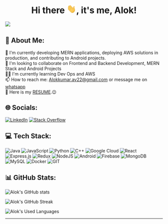 <h1 align="center">Hi there <img src="https://raw.githubusercontent.com/ABSphreak/ABSphreak/master/gifs/Hi.gif" width="30px">, it's me, Alok!</h1>

[![](https://visitcount.itsvg.in/api?id=aman247av&icon=0&color=0)](https://visitcount.itsvg.in)

## 💫 About Me:
🔭 I'm currently developing MERN applications, deploying AWS solutions in production, and contributing to Android projects.<br>
👯 I'm looking to collaborate on Frontend and Backend Development, MERN Stack and Android Projects<br>
🧑‍🎓 I'm currently learning Dev Ops and AWS<br>
📫 How to reach me: Alokkumar.av22@gmail.com or message me on [whatsapp](https://wa.me/918563852477) <br>
📃 Here is my [RESUME](https://github.com/).😉 

## 🌐 Socials:
[![LinkedIn](https://img.shields.io/badge/LinkedIn-%230077B5.svg?logo=linkedin&logoColor=white)](https://www.linkedin.com/in/alok-kumar-31756b1bb/) [![Stack Overflow](https://img.shields.io/badge/-Stackoverflow-FE7A16?logo=stack-overflow&logoColor=white)](https://stackoverflow.com/users/24366987) 

## 💻 Tech Stack:
![Java](https://img.shields.io/badge/java-%23ED8B00.svg?style=plastic&logo=openjdk&logoColor=white) ![JavaScript](https://img.shields.io/badge/javascript-%23323330.svg?style=plastic&logo=javascript&logoColor=%23F7DF1E) ![Python](https://img.shields.io/badge/python-3670A0?style=plastic&logo=python&logoColor=ffdd54) ![C++](https://img.shields.io/badge/c++-%2300599C.svg?style=plastic&logo=c%2B%2B&logoColor=white) ![Google Cloud](https://img.shields.io/badge/GoogleCloud-%234285F4.svg?style=plastic&logo=google-cloud&logoColor=white) ![React](https://img.shields.io/badge/react-%2361DAFB.svg?style=plastic&logo=react&logoColor=white) ![Express.js](https://img.shields.io/badge/express.js-%23404d59.svg?style=plastic&logo=express&logoColor=%2361DAFB) ![Redux](https://img.shields.io/badge/redux-%23764ABC.svg?style=plastic&logo=redux&logoColor=white) ![NodeJS](https://img.shields.io/badge/node.js-6DA55F?style=plastic&logo=node.js&logoColor=white) ![Android](https://img.shields.io/badge/android-%233DDC84.svg?style=plastic&logo=android&logoColor=white) ![Firebase](https://img.shields.io/badge/Firebase-039BE5?style=plastic&logo=Firebase&logoColor=white) ![MongoDB](https://img.shields.io/badge/MongoDB-%234ea94b.svg?style=plastic&logo=mongodb&logoColor=white) ![MySQL](https://img.shields.io/badge/mysql-%2300000f.svg?style=plastic&logo=mysql&logoColor=white) ![Docker](https://img.shields.io/badge/docker-%230db7ed.svg?style=plastic&logo=docker&logoColor=white) ![GIT](https://img.shields.io/badge/Git-fc6d26?style=plastic&logo=git&logoColor=white)
## 📊 GitHub Stats:
![Alok's GitHub stats](https://github-readme-stats.vercel.app/api?username=alok2297&theme=radical&show_icons=true&count_private=false&include_all_commits=true)

![Alok's GitHub Streak](https://github-readme-streak-stats.herokuapp.com?user=alok2297&theme=radical&date_format=M%20j%5B%2C%20Y%5D)

![Alok's Used Languages](https://github-readme-stats.vercel.app/api/top-langs/?username=alok2297&layout=compact&theme=tokyonight)

---


